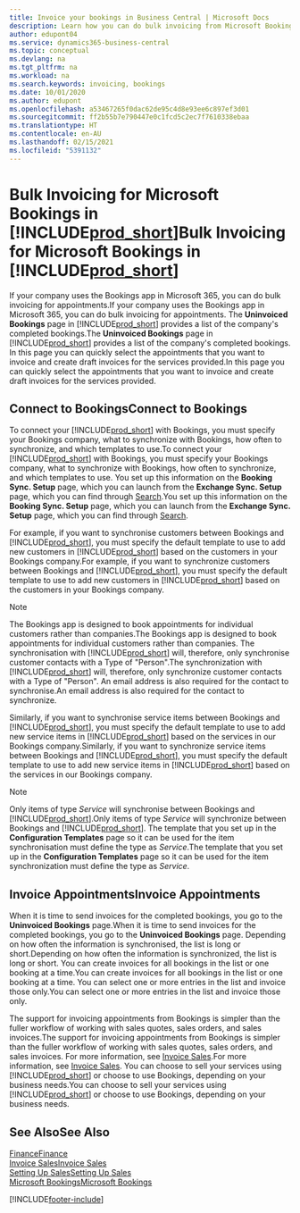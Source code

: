 ```yaml
---
title: Invoice your bookings in Business Central | Microsoft Docs
description: Learn how you can do bulk invoicing from Microsoft Bookings in Business Central .
author: edupont04
ms.service: dynamics365-business-central
ms.topic: conceptual
ms.devlang: na
ms.tgt_pltfrm: na
ms.workload: na
ms.search.keywords: invoicing, bookings
ms.date: 10/01/2020
ms.author: edupont
ms.openlocfilehash: a53467265f0dac62de95c4d8e93ee6c897ef3d01
ms.sourcegitcommit: ff2b55b7e790447e0c1fcd5c2ec7f7610338ebaa
ms.translationtype: HT
ms.contentlocale: en-AU
ms.lasthandoff: 02/15/2021
ms.locfileid: "5391132"
---
```

# <a name="bulk-invoicing-for-microsoft-bookings-in-prod_short"></a><span data-ttu-id="8f101-103">Bulk Invoicing for Microsoft Bookings in [!INCLUDE[prod_short](includes/prod_short.md)]</span><span class="sxs-lookup"><span data-stu-id="8f101-103">Bulk Invoicing for Microsoft Bookings in [!INCLUDE[prod_short](includes/prod_short.md)]</span></span>
<span data-ttu-id="8f101-104">If your company uses the Bookings app in Microsoft 365, you can do bulk invoicing for appointments.</span><span class="sxs-lookup"><span data-stu-id="8f101-104">If your company uses the Bookings app in Microsoft 365, you can do bulk invoicing for appointments.</span></span> <span data-ttu-id="8f101-105">The **Uninvoiced Bookings** page in [!INCLUDE[prod_short](includes/prod_short.md)] provides a list of the company's completed bookings.</span><span class="sxs-lookup"><span data-stu-id="8f101-105">The **Uninvoiced Bookings** page in [!INCLUDE[prod_short](includes/prod_short.md)] provides a list of the company's completed bookings.</span></span> <span data-ttu-id="8f101-106">In this page you can quickly select the appointments that you want to invoice and create draft invoices for the services provided.</span><span class="sxs-lookup"><span data-stu-id="8f101-106">In this page you can quickly select the appointments that you want to invoice and create draft invoices for the services provided.</span></span>  

## <a name="connect-to-bookings"></a><span data-ttu-id="8f101-107">Connect to Bookings</span><span class="sxs-lookup"><span data-stu-id="8f101-107">Connect to Bookings</span></span>
<span data-ttu-id="8f101-108">To connect your [!INCLUDE[prod_short](includes/prod_short.md)] with Bookings, you must specify your Bookings company, what to synchronize with Bookings, how often to synchronize, and which templates to use.</span><span class="sxs-lookup"><span data-stu-id="8f101-108">To connect your [!INCLUDE[prod_short](includes/prod_short.md)] with Bookings, you must specify your Bookings company, what to synchronize with Bookings, how often to synchronize, and which templates to use.</span></span> <span data-ttu-id="8f101-109">You set up this information on the **Booking Sync. Setup** page, which you can launch from the **Exchange Sync. Setup** page, which you can find through [Search](ui-search.md).</span><span class="sxs-lookup"><span data-stu-id="8f101-109">You set up this information on the **Booking Sync. Setup** page, which you can launch from the **Exchange Sync. Setup** page, which you can find through [Search](ui-search.md).</span></span>  

<span data-ttu-id="8f101-110">For example, if you want to synchronise customers between Bookings and [!INCLUDE[prod_short](includes/prod_short.md)], you must specify the default template to use to add new customers in [!INCLUDE[prod_short](includes/prod_short.md)] based on the customers in your Bookings company.</span><span class="sxs-lookup"><span data-stu-id="8f101-110">For example, if you want to synchronize customers between Bookings and [!INCLUDE[prod_short](includes/prod_short.md)], you must specify the default template to use to add new customers in [!INCLUDE[prod_short](includes/prod_short.md)] based on the customers in your Bookings company.</span></span>  

> [!NOTE]
> <span data-ttu-id="8f101-111">The Bookings app is designed to book appointments for individual customers rather than companies.</span><span class="sxs-lookup"><span data-stu-id="8f101-111">The Bookings app is designed to book appointments for individual customers rather than companies.</span></span> <span data-ttu-id="8f101-112">The synchronisation with [!INCLUDE[prod_short](includes/prod_short.md)] will, therefore, only synchronise customer contacts with a Type of "Person".</span><span class="sxs-lookup"><span data-stu-id="8f101-112">The synchronization with [!INCLUDE[prod_short](includes/prod_short.md)] will, therefore, only synchronize customer contacts with a Type of "Person".</span></span> <span data-ttu-id="8f101-113">An email address is also required for the contact to synchronise.</span><span class="sxs-lookup"><span data-stu-id="8f101-113">An email address is also required for the contact to synchronize.</span></span>  

<span data-ttu-id="8f101-114">Similarly, if you want to synchronise service items between Bookings and [!INCLUDE[prod_short](includes/prod_short.md)], you must specify the default template to use to add new service items in [!INCLUDE[prod_short](includes/prod_short.md)] based on the services in our Bookings company.</span><span class="sxs-lookup"><span data-stu-id="8f101-114">Similarly, if you want to synchronize service items between Bookings and [!INCLUDE[prod_short](includes/prod_short.md)], you must specify the default template to use to add new service items in [!INCLUDE[prod_short](includes/prod_short.md)] based on the services in our Bookings company.</span></span>  

> [!NOTE]
> <span data-ttu-id="8f101-115">Only items of type *Service* will synchronise between Bookings and [!INCLUDE[prod_short](includes/prod_short.md)].</span><span class="sxs-lookup"><span data-stu-id="8f101-115">Only items of type *Service* will synchronize between Bookings and [!INCLUDE[prod_short](includes/prod_short.md)].</span></span> <span data-ttu-id="8f101-116">The template that you set up in the **Configuration Templates** page so it can be used for the item synchronisation must define the type as *Service*.</span><span class="sxs-lookup"><span data-stu-id="8f101-116">The template that you set up in the **Configuration Templates** page so it can be used for the item synchronization must define the type as *Service*.</span></span>

## <a name="invoice-appointments"></a><span data-ttu-id="8f101-117">Invoice Appointments</span><span class="sxs-lookup"><span data-stu-id="8f101-117">Invoice Appointments</span></span>
<span data-ttu-id="8f101-118">When it is time to send invoices for the completed bookings, you go to the **Uninvoiced Bookings** page.</span><span class="sxs-lookup"><span data-stu-id="8f101-118">When it is time to send invoices for the completed bookings, you go to the **Uninvoiced Bookings** page.</span></span> <span data-ttu-id="8f101-119">Depending on how often the information is synchronised, the list is long or short.</span><span class="sxs-lookup"><span data-stu-id="8f101-119">Depending on how often the information is synchronized, the list is long or short.</span></span> <span data-ttu-id="8f101-120">You can create invoices for all bookings in the list or one booking at a time.</span><span class="sxs-lookup"><span data-stu-id="8f101-120">You can create invoices for all bookings in the list or one booking at a time.</span></span> <span data-ttu-id="8f101-121">You can select one or more entries in the list and invoice those only.</span><span class="sxs-lookup"><span data-stu-id="8f101-121">You can select one or more entries in the list and invoice those only.</span></span>  

<span data-ttu-id="8f101-122">The support for invoicing appointments from Bookings is simpler than the fuller workflow of working with sales quotes, sales orders, and sales invoices.</span><span class="sxs-lookup"><span data-stu-id="8f101-122">The support for invoicing appointments from Bookings is simpler than the fuller workflow of working with sales quotes, sales orders, and sales invoices.</span></span> <span data-ttu-id="8f101-123">For more information, see [Invoice Sales](sales-how-invoice-sales.md).</span><span class="sxs-lookup"><span data-stu-id="8f101-123">For more information, see [Invoice Sales](sales-how-invoice-sales.md).</span></span> <span data-ttu-id="8f101-124">You can choose to sell your services using [!INCLUDE[prod_short](includes/prod_short.md)] or choose to use Bookings, depending on your business needs.</span><span class="sxs-lookup"><span data-stu-id="8f101-124">You can choose to sell your services using [!INCLUDE[prod_short](includes/prod_short.md)] or choose to use Bookings, depending on your business needs.</span></span>  

## <a name="see-also"></a><span data-ttu-id="8f101-125">See Also</span><span class="sxs-lookup"><span data-stu-id="8f101-125">See Also</span></span>
[<span data-ttu-id="8f101-126">Finance</span><span class="sxs-lookup"><span data-stu-id="8f101-126">Finance</span></span>](finance.md)  
[<span data-ttu-id="8f101-127">Invoice Sales</span><span class="sxs-lookup"><span data-stu-id="8f101-127">Invoice Sales</span></span>](sales-how-invoice-sales.md)  
[<span data-ttu-id="8f101-128">Setting Up Sales</span><span class="sxs-lookup"><span data-stu-id="8f101-128">Setting Up Sales</span></span>](sales-setup-sales.md)  
[<span data-ttu-id="8f101-129">Microsoft Bookings</span><span class="sxs-lookup"><span data-stu-id="8f101-129">Microsoft Bookings</span></span>](https://products.office.com/business/scheduling-and-booking-app)  


[!INCLUDE[footer-include](includes/footer-banner.md)]